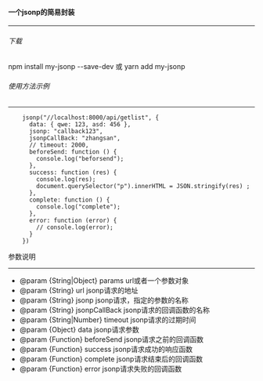 #### 一个jsonp的简易封装
***
###### 下载
npm install my-jsonp --save-dev
或
yarn add my-jsonp
###### 使用方法示例
***
```
    jsonp("//localhost:8000/api/getlist", {
      data: { qwe: 123, asd: 456 },
      jsonp: "callback123",
      jsonpCallBack: "zhangsan",
      // timeout: 2000,
      beforeSend: function () {
        console.log("beforsend");
      },
      success: function (res) {
        console.log(res);
        document.querySelector("p").innerHTML = JSON.stringify(res) ;
      },
      complete: function () {
        console.log("complete");
      },
      error: function (error) {
        // console.log(error);
      }
    })
```
参数说明
***
 * @param {String|Object} params    url或者一个参数对象
 * @param {String} url    jsonp请求的地址
 * @param {String} jsonp    jsonp请求，指定的参数的名称
 * @param {String} jsonpCallBack    jsonp请求的回调函数的名称
 * @param {String|Number} timeout     jsonp请求的过期时间
 * @param {Object} data     jsonp请求参数
 * @param {Function} beforeSend     jsonp请求之前的回调函数
 * @param {Function} success    jsonp请求成功的响应函数
 * @param {Function} complete     jsonp请求结束后的回调函数
 * @param {Function} error    jsonp请求失败的回调函数
